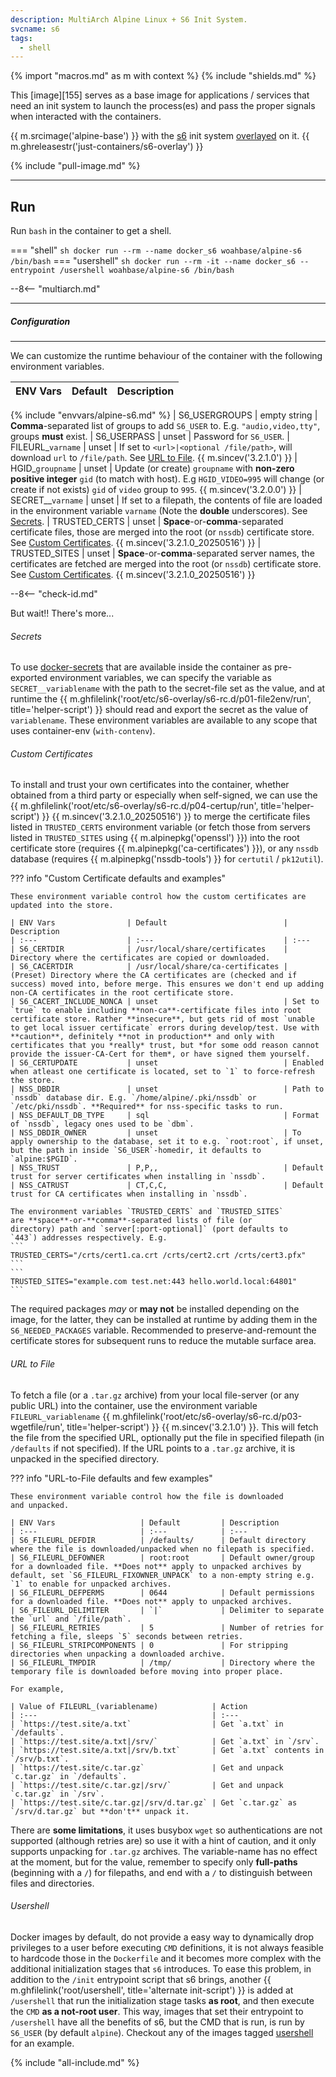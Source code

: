 ```yaml
---
description: MultiArch Alpine Linux + S6 Init System.
svcname: s6
tags:
  - shell
---
```


{% import "macros.md" as m with context %}
{% include "shields.md" %}

This [image][155] serves as a base image for applications
/ services that need an init system to launch the process(es) and
pass the proper signals when interacted with the containers.

{{ m.srcimage('alpine-base') }} with the [s6][1] init system
[overlayed][2] on it. {{ m.ghreleasestr('just-containers/s6-overlay') }}

{% include "pull-image.md" %}

---
Run
---

Run `bash` in the container to get a shell.

=== "shell"
    ``` sh
    docker run --rm --name docker_s6 woahbase/alpine-s6 /bin/bash
    ```
=== "usershell"
    ``` sh
    docker run --rm -it --name docker_s6 --entrypoint /usershell woahbase/alpine-s6 /bin/bash
    ```

--8<-- "multiarch.md"

---
##### Configuration
---

We can customize the runtime behaviour of the container with the
following environment variables.

| ENV Vars          | Default         | Description
| :---              | :---            | :---
{% include "envvars/alpine-s6.md" %}
| S6_USERGROUPS     | empty string    | **Comma**-separated list of groups to add `S6_USER` to. E.g. `"audio,video,tty"`, groups **must** exist.
| S6_USERPASS       | unset           | Password for `S6_USER`.
| FILEURL_`varname` | unset           | If set to `<url>|<optional /file/path>`, will download `url` to `/file/path`. See [URL to File](#url-to-file). {{ m.sincev('3.2.1.0') }}
| HGID_`groupname`  | unset           | Update (or create) `groupname` with **non-zero positive integer** `gid` (to match with host). E.g `HGID_VIDEO=995` will change (or create if not exists) `gid` of `video` group to `995`. {{ m.sincev('3.2.0.0') }}
| SECRET__`varname` | unset           | If set to a filepath, the contents of file are loaded in the environment variable `varname` (Note the **double** underscores). See [Secrets](#secrets).
| TRUSTED_CERTS     | unset           | **Space**-or-**comma**-separated certificate files, those are merged into the root (or `nssdb`) certificate store. See [Custom Certificates](#custom-certificates). {{ m.sincev('3.2.1.0_20250516') }}
| TRUSTED_SITES     | unset           | **Space**-or-**comma**-separated server names, the certificates are fetched are merged into the root (or `nssdb`) certificate store. See [Custom Certificates](#custom-certificates). {{ m.sincev('3.2.1.0_20250516') }}

--8<-- "check-id.md"

But wait!! There's more...

###### Secrets

To use [docker-secrets][3] that are available inside the container
as pre-exported environment variables, we can specify the variable
as `SECRET__variablename` with the path to the secret-file set
as the value, and at runtime the {{
m.ghfilelink('root/etc/s6-overlay/s6-rc.d/p01-file2env/run',
title='helper-script') }} should read and export the secret as
the value of `variablename`. These environment variables are
available to any scope that uses container-env (`with-contenv`).

###### Custom Certificates

To install and trust your own certificates into the container,
whether obtained from a third party or especially when
self-signed, we can use the {{
m.ghfilelink('root/etc/s6-overlay/s6-rc.d/p04-certup/run',
title='helper-script') }} {{ m.sincev('3.2.1.0_20250516') }} to merge the
certificate files listed in `TRUSTED_CERTS` environment variable
(or fetch those from servers listed in `TRUSTED_SITES` using
{{ m.alpinepkg('openssl') }}) into the root certificate store
(requires {{ m.alpinepkg('ca-certificates') }}), or any `nssdb`
database (requires {{ m.alpinepkg('nssdb-tools') }} for
`certutil` / `pk12util`).

??? info "Custom Certificate defaults and examples"

    These environment variable control how the custom certificates are
    updated into the store.

    | ENV Vars                | Default                          | Description
    | :---                    | :---                             | :---
    | S6_CERTDIR              | /usr/local/share/certificates    | Directory where the certificates are copied or downloaded.
    | S6_CACERTDIR            | /usr/local/share/ca-certificates | (Preset) Directory where the CA certificates are (checked and if success) moved into, before merge. This ensures we don't end up adding non-CA certificates in the root certificate store.
    | S6_CACERT_INCLUDE_NONCA | unset                            | Set to `true` to enable including **non-ca**-certificate files into root certificate store. Rather **insecure**, but gets rid of most `unable to get local issuer certificate` errors during develop/test. Use with **caution**, definitely **not in production** and only with certificates that you *really* trust, but *for some odd reason cannot provide the issuer-CA-Cert for them*, or have signed them yourself.
    | S6_CERTUPDATE           | unset                            | Enabled when atleast one certificate is located, set to `1` to force-refresh the store.
    | NSS_DBDIR               | unset                            | Path to `nssdb` database dir. E.g. `/home/alpine/.pki/nssdb` or `/etc/pki/nssdb`. **Required** for nss-specific tasks to run.
    | NSS_DEFAULT_DB_TYPE     | sql                              | Format of `nssdb`, legacy ones used to be `dbm`.
    | NSS_DBDIR_OWNER         | unset                            | To apply ownership to the database, set it to e.g. `root:root`, if unset, but the path in inside `S6_USER`-homedir, it defaults to `alpine:$PGID`.
    | NSS_TRUST               | P,P,,                            | Default trust for server certificates when installing in `nssdb`.
    | NSS_CATRUST             | CT,C,C,                          | Default trust for CA certificates when installing in `nssdb`.

    The environment variables `TRUSTED_CERTS` and `TRUSTED_SITES`
    are **space**-or-**comma**-separated lists of file (or
    directory) path and `server[:port-optional]` (port defaults to
    `443`) addresses respectively. E.g.
    ```
    TRUSTED_CERTS="/crts/cert1.ca.crt /crts/cert2.crt /crts/cert3.pfx"
    ```
    ```
    TRUSTED_SITES="example.com test.net:443 hello.world.local:64801"
    ```

The required packages *may* or **may not** be installed
depending on the image, for the latter, they can be installed
at runtime by adding them in the `S6_NEEDED_PACKAGES`
variable. Recommended to preserve-and-remount the certificate
stores for subsequent runs to reduce the mutable surface area.

###### URL to File

To fetch a file (or a `.tar.gz` archive) from your local
file-server (or any public URL) into the container, use the
environment variable `FILEURL_variablename`
{{ m.ghfilelink('root/etc/s6-overlay/s6-rc.d/p03-wgetfile/run',
title='helper-script') }} {{ m.sincev('3.2.1.0') }}. This will
fetch the file from the specified URL, optionally put the file
in specified filepath (in `/defaults` if not specified). If
the URL points to a `.tar.gz` archive, it is unpacked in the
specified directory.

??? info "URL-to-File defaults and few examples"

    These environment variable control how the file is downloaded
    and unpacked.

    | ENV Vars                   | Default         | Description
    | :---                       | :---            | :---
    | S6_FILEURL_DEFDIR          | /defaults/      | Default directory where the file is downloaded/unpacked when no filepath is specified.
    | S6_FILEURL_DEFOWNER        | root:root       | Default owner/group for a downloaded file. **Does not** apply to unpacked archives by default, set `S6_FILEURL_FIXOWNER_UNPACK` to a non-empty string e.g. `1` to enable for unpacked archives.
    | S6_FILEURL_DEFPERMS        | 0644            | Default permissions for a downloaded file. **Does not** apply to unpacked archives.
    | S6_FILEURL_DELIMITER       | `|`             | Delimiter to separate the `url` and `/file/path`.
    | S6_FILEURL_RETRIES         | 5               | Number of retries for fetching a file, sleeps `5` seconds between retries.
    | S6_FILEURL_STRIPCOMPONENTS | 0               | For stripping directories when unpacking a downloaded archive.
    | S6_FILEURL_TMPDIR          | /tmp/           | Directory where the temporary file is downloaded before moving into proper place.

    For example,

    | Value of FILEURL_(variablename)            | Action
    | :---                                       | :---
    | `https://test.site/a.txt`                  | Get `a.txt` in `/defaults`.
    | `https://test.site/a.txt|/srv/`            | Get `a.txt` in `/srv`.
    | `https://test.site/a.txt|/srv/b.txt`       | Get `a.txt` contents in `/srv/b.txt`.
    | `https://test.site/c.tar.gz`               | Get and unpack `c.tar.gz` in `/defaults`.
    | `https://test.site/c.tar.gz|/srv/`         | Get and unpack `c.tar.gz` in `/srv`.
    | `https://test.site/c.tar.gz|/srv/d.tar.gz` | Get `c.tar.gz` as `/srv/d.tar.gz` but **don't** unpack it.

There are **some limitations**, it uses busybox `wget` so
authentications are not supported (although retries are) so use it
with a hint of caution, and it only supports unpacking for
`.tar.gz` archives. The variable-name has no effect at the moment,
but for the value, remember to specify only **full-paths** (beginning
with a `/`) for filepaths, and end with a `/` to distinguish
between files and directories.

###### Usershell

Docker images by default, do not provide a easy way to dynamically
drop privileges to a user before executing `CMD` definitions, it
is not always feasible to hardcode those in the `Dockerfile` and
it becomes more complex with the additional initialization stages
that `s6` introduces. To ease this problem, in addition to the
`/init` entrypoint script that s6 brings, another {{
m.ghfilelink('root/usershell', title='alternate init-script') }}
is added at `/usershell` that run the initialization stage tasks
**as root**, and then execute the `CMD` **as a not-root
user**. This way, images that set their entrypoint to
`/usershell` have all the benefits of s6, but the CMD that is
run, is run by `S6_USER` (by default `alpine`). Checkout any of
the images tagged [usershell][4] for an example.

[1]: https://skarnet.org/software/s6/
[2]: https://github.com/just-containers/s6-overlay
[3]: https://docs.docker.com/engine/reference/commandline/secret/
[4]: /images/index.md#tag:usershell
[5]: https://github.com/just-containers/s6-overlay/blob/master/MOVING-TO-V3.md
[6]: https://skarnet.org/software/s6-rc/s6-rc-compile.html
[7]: https://skarnet.org/software/s6/servicedir.html

{% include "all-include.md" %}
